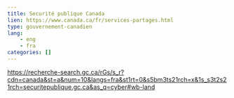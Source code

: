 ```yaml
---
title: Securité publique Canada
lien: https://www.canada.ca/fr/services-partages.html
type: gouvernement-canadien
lang:
    - eng
    - fra
categories: []
---
```

https://recherche-search.gc.ca/rGs/s_r?cdn=canada&st=a&num=10&langs=fra&st1rt=0&s5bm3ts21rch=x&1s_s3t2s21rch=securitepublique.gc.ca&as_q=cyber#wb-land
